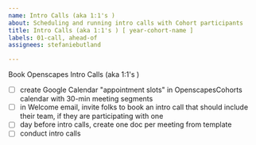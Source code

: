 ```yaml
---
name: Intro Calls (aka 1:1's )
about: Scheduling and running intro calls with Cohort participants
title: Intro Calls (aka 1:1's ) [ year-cohort-name ]
labels: 01-call, ahead-of
assignees: stefaniebutland

---
```


Book Openscapes Intro Calls (aka 1:1's )

- [ ] create Google Calendar "appointment slots" in OpenscapesCohorts calendar with 30-min meeting segments 
- [ ] in Welcome email, invite folks to book an intro call that should include their team, if they are participating with one
- [ ] day before intro calls, create one doc per meeting from template
- [ ] conduct intro calls
